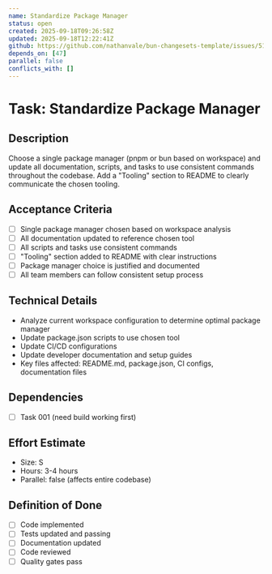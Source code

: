 ```yaml
---
name: Standardize Package Manager
status: open
created: 2025-09-18T09:26:58Z
updated: 2025-09-18T12:22:41Z
github: https://github.com/nathanvale/bun-changesets-template/issues/51
depends_on: [47]
parallel: false
conflicts_with: []
---
```


# Task: Standardize Package Manager

## Description

Choose a single package manager (pnpm or bun based on workspace) and update all
documentation, scripts, and tasks to use consistent commands throughout the
codebase. Add a "Tooling" section to README to clearly communicate the chosen
tooling.

## Acceptance Criteria

- [ ] Single package manager chosen based on workspace analysis
- [ ] All documentation updated to reference chosen tool
- [ ] All scripts and tasks use consistent commands
- [ ] "Tooling" section added to README with clear instructions
- [ ] Package manager choice is justified and documented
- [ ] All team members can follow consistent setup process

## Technical Details

- Analyze current workspace configuration to determine optimal package manager
- Update package.json scripts to use chosen tool
- Update CI/CD configurations
- Update developer documentation and setup guides
- Key files affected: README.md, package.json, CI configs, documentation files

## Dependencies

- [ ] Task 001 (need build working first)

## Effort Estimate

- Size: S
- Hours: 3-4 hours
- Parallel: false (affects entire codebase)

## Definition of Done

- [ ] Code implemented
- [ ] Tests updated and passing
- [ ] Documentation updated
- [ ] Code reviewed
- [ ] Quality gates pass
